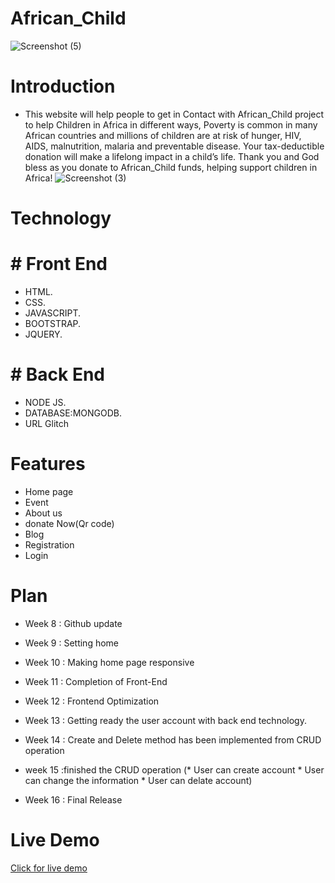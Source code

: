 # African_Child
 ![Screenshot (5)](https://user-images.githubusercontent.com/56429898/70540782-d033e280-1ba0-11ea-99a9-4939adfa5155.png)


# Introduction
  
* This website will help people to get in Contact with African_Child project to help Children in Africa in different ways, Poverty is common in many African
 countries and millions of children are at risk of hunger, HIV, AIDS, malnutrition, malaria and preventable disease. Your tax-deductible donation will
 make a lifelong impact in a child’s life. Thank you and God bless as you donate to African_Child funds, helping support children in Africa!
  ![Screenshot (3)](https://user-images.githubusercontent.com/56429898/70540915-08d3bc00-1ba1-11ea-9847-99572eb4b5e4.png)

 # Technology 
 
 # # Front End
* HTML.
* CSS.
* JAVASCRIPT.
* BOOTSTRAP.
* JQUERY.

# # Back End
* NODE JS.
* DATABASE:MONGODB.
* URL Glitch
 
# Features 
* Home page
* Event
* About us 
* donate Now(Qr code)
* Blog
* Registration
* Login

 # Plan 

* Week 8 : Github update
* Week 9 : Setting home 
* Week 10 : Making home page responsive  
* Week 11 : Completion of Front-End
* Week 12 : Frontend Optimization
* Week 13 : Getting ready the user account with back end technology.
* Week 14 :  Create and Delete method has been implemented from CRUD operation
* week 15 :finished the CRUD operation (* User can create account
                                        * User can change the information
                                        * User can delate account)
                                        
* Week 16 : Final Release

# Live Demo
[Click for live demo](https://scarlet-socks.glitch.me/)
